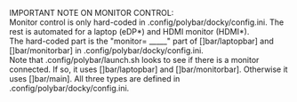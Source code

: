 IMPORTANT NOTE ON MONITOR CONTROL:
<br>
Monitor control is only hard-coded in .config/polybar/docky/config.ini. The rest is automated for a laptop (eDP\*) and HDMI monitor (HDMI\*).
<br>
The hard-coded part is the "monitor= _____" part of []bar/laptopbar] and []bar/monitorbar] in .config/polybar/docky/config.ini.
<br>
Note that .config/polybar/launch.sh looks to see if there is a monitor connected. If so, it uses []bar/laptopbar] and []bar/monitorbar]. Otherwise it uses []bar/main]. All three types are defined in .config/polybar/docky/config.ini.
